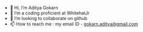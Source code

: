 - 👋 Hi, I’m Aditya Gokarn
- 👀 I’m a coding proficient at WhitehatJr 
- 💞️ I’m looking to collaborate on github
- 📫 How to reach me : my email ID - gokarn.aditya@gmail.com
